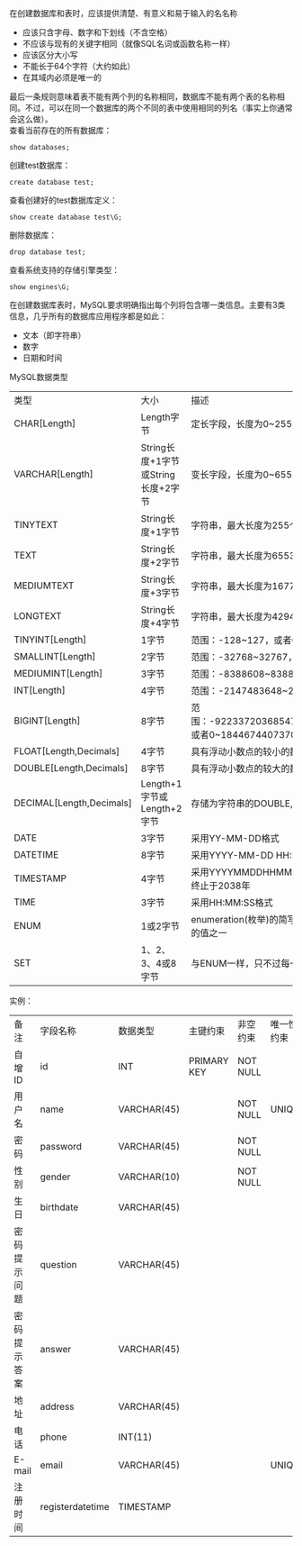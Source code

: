 在创建数据库和表时，应该提供清楚、有意义和易于输入的名名称

 - 应该只含字母、数字和下划线（不含空格）
 - 不应该与现有的关键字相同（就像SQL名词或函数名称一样）
 - 应该区分大小写
 - 不能长于64个字符（大约如此）
 - 在其域内必须是唯一的

最后一条规则意味着表不能有两个列的名称相同，数据库不能有两个表的名称相同。不过，可以在同一个数据库的两个不同的表中使用相同的列名（事实上你通常会这么做）。   
查看当前存在的所有数据库：

    show databases;

创建test数据库：

    create database test;

查看创建好的test数据库定义：

    show create database test\G;

删除数据库：

    drop database test;

查看系统支持的存储引擎类型：

    show engines\G;



在创建数据库表时，MySQL要求明确指出每个列将包含哪一类信息。主要有3类信息，几乎所有的数据库应用程序都是如此：

 - 文本（即字符串）
 - 数字
 - 日期和时间

MySQL数据类型
<table>
<tr>
<td>类型</td><td>大小</td><td>描述</td>
</tr>
<tr>
<td>CHAR[Length]</td><td>Length字节</td><td>定长字段，长度为0~255个字符</td>
</tr>
<tr>
<td>VARCHAR[Length]</td><td>String长度+1字节或String长度+2字节</td><td>变长字段，长度为0~65535个字符</td>
</tr>
<tr>
<td>TINYTEXT</td><td>String长度+1字节</td><td>字符串，最大长度为255个字符</td>
</tr>
<tr>
<td>TEXT</td><td>String长度+2字节</td><td>字符串，最大长度为65535个字符</td>
</tr>
<tr>
<td>MEDIUMTEXT</td><td>String长度+3字节</td><td>字符串，最大长度为16777215个字符</td>
</tr>
<tr>
<td>LONGTEXT</td><td>String长度+4字节</td><td>字符串，最大长度为4294967295个字符</td>
</tr>
<tr>
<td>TINYINT[Length]</td><td>1字节</td><td>范围：-128~127，或者0~255（无符号）</td>
</tr>
<tr>
<td>SMALLINT[Length]</td><td>2字节</td><td>范围：-32768~32767，或者0~65535（无符号）</td>
</tr>
<tr>
<td>MEDIUMINT[Length]</td><td>3字节</td><td>范围：-8388608~8388607，或者0~16777215（无符号）</td>
</tr>
<tr>
<td>INT[Length]</td><td>4字节</td><td>范围：-2147483648~2147483647，或者0~4294967295</td>
</tr>
<tr>
<td>BIGINT[Length]</td><td>8字节</td><td>范围：-9223372036854775808~9223372036854775807，或者0~18446744073709551615（无符号）</td>
</tr>
<tr>
<td>FLOAT[Length,Decimals]</td><td>4字节</td><td>具有浮动小数点的较小的数</td>
</tr>
<tr>
<td>DOUBLE[Length,Decimals]</td><td>8字节</td><td>具有浮动小数点的较大的数</td>
</tr>
<tr>
<td>DECIMAL[Length,Decimals]</td><td>Length+1字节或Length+2字节</td><td>存储为字符串的DOUBLE,允许固定的小数点</td>
</tr>
<tr>
<td>DATE</td><td>3字节</td><td>采用YY-MM-DD格式</td>
</tr>
<tr>
<td>DATETIME</td><td>8字节</td><td>采用YYYY-MM-DD HH:MM:SS格式</td>
</tr>
<tr>
<td>TIMESTAMP</td><td>4字节</td><td>采用YYYYMMDDHHMMSS格式：可接受的范围起始于1970年终止于2038年</td>
</tr>
<tr>
<td>TIME</td><td>3字节</td><td>采用HH:MM:SS格式</td>
</tr>
<tr>
<td>ENUM</td><td>1或2字节</td><td>enumeration(枚举)的简写，这意味着每一列都可以具有多个可能的值之一</td>
</tr>
<tr>
<td>SET</td><td>1、2、3、4或8字节</td><td>与ENUM一样，只不过每一列都可以具有多个可能的值</td>
</tr>
</table>

实例：

<table>
<tr><td>备注</td><td>字段名称</td><td>数据类型</td><td>主键约束</td><td>非空约束</td><td>唯一性约束</td><td>默认约束</td><td>自动增加</td></tr>
<tr><td>自增ID</td><td>id</td><td>INT</td><td>PRIMARY KEY</td><td>NOT NULL</td><td></td><td></td><td>AUTO_INCREMENT</td></tr>
<tr><td>用户名</td><td>name</td><td>VARCHAR(45)</td><td></td><td>NOT NULL</td><td>UNIQUE</td><td></td><td></td></tr>
<tr><td>密码</td><td>password</td><td>VARCHAR(45)</td><td></td><td>NOT NULL</td><td></td><td></td><td></td></tr>
<tr><td>性别</td><td>gender</td><td>VARCHAR(10)</td><td></td><td>NOT NULL</td><td></td><td>DEFAULT 'M'</td><td></td></tr>
<tr><td>生日</td><td>birthdate</td><td>VARCHAR(45)</td><td></td><td></td><td></td><td></td><td></td></tr>
<tr><td>密码提示问题</td><td>question</td><td>VARCHAR(45)</td><td></td><td></td><td></td><td></td><td></td></tr>
<tr><td>密码提示答案</td><td>answer</td><td>VARCHAR(45)</td><td></td><td></td><td></td><td></td><td></td></tr>
<tr><td>地址</td><td>address</td><td>VARCHAR(45)</td><td></td><td></td><td></td><td></td><td></td></tr>
<tr><td>电话</td><td>phone</td><td>INT(11)</td><td></td><td></td><td></td><td></td><td></td></tr>
<tr><td>E-mail</td><td>email</td><td>VARCHAR(45)</td><td></td><td></td><td>UNIQUE</td><td></td><td></td></tr>
<tr><td>注册时间</td><td>registerdatetime</td><td>TIMESTAMP</td><td></td><td></td><td></td><td></td><td></td></tr>
</table>
